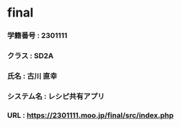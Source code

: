 # final
### 学籍番号   : 2301111
### クラス     : SD2A
### 氏名       : 古川 直幸
### システム名 : レシピ共有アプリ
### URL        : https://2301111.moo.jp/final/src/index.php
